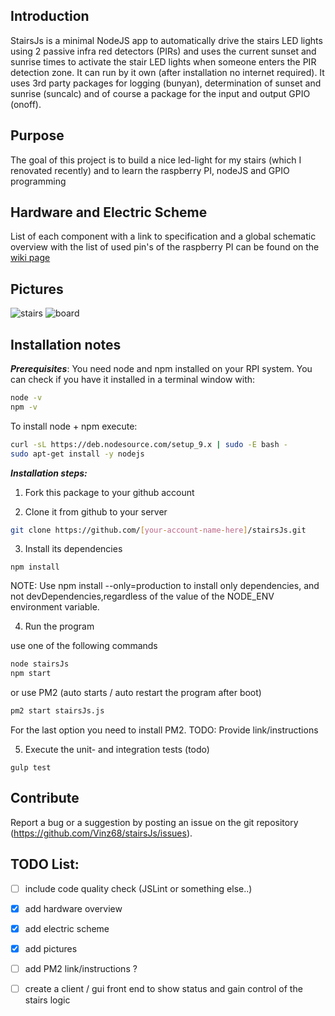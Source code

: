 ## Introduction
StairsJs is a minimal NodeJS app to automatically drive the stairs LED lights using 2 passive infra red detectors (PIRs) and uses the current sunset and sunrise times to activate the stair LED lights when someone enters the PIR detection zone.
It can run by it own (after installation no internet required). It uses 3rd party packages for logging (bunyan), determination of sunset and sunrise (suncalc) and of course a package for the input and output GPIO (onoff).

## Purpose 
The goal of this project is to build a nice led-light for my stairs (which I renovated recently) and to learn the raspberry PI, nodeJS and GPIO programming


## Hardware and Electric Scheme
List of each component with a link to specification and a global schematic overview with the list of used pin's of the raspberry PI can be found on the [wiki page](https://github.com/Vinz68/stairsJs/wiki)


## Pictures
![stairs](https://github.com/Vinz68/stairsJs/doc/picture400.png) 
![board](https://github.com/Vinz68/stairsJs//doc/board400.png) 

## Installation notes

***Prerequisites***: You need node and npm installed on your RPI system. You can check if you have it installed in a terminal window with:

``` bash
node -v
npm -v
```

To install node + npm execute:
``` bash
curl -sL https://deb.nodesource.com/setup_9.x | sudo -E bash -
sudo apt-get install -y nodejs
```

***Installation steps:***

1. Fork this package to your github account


2. Clone it from github to your server 
``` bash
git clone https://github.com/[your-account-name-here]/stairsJs.git
```


3. Install its dependencies 
```
npm install
```
NOTE: Use npm install --only=production to install only dependencies, and not devDependencies,regardless of the value of the NODE_ENV environment variable.


4. Run the program

use one of the following commands
``` bash
node stairsJs
npm start
```
or use PM2 (auto starts / auto restart the program after boot)
``` bash
pm2 start stairsJs.js
```
For the last option you need to install PM2. TODO: Provide link/instructions


5. Execute the unit- and integration tests (todo)
```
gulp test
```

## Contribute

Report a bug or a suggestion by posting an issue on the git repository (https://github.com/Vinz68/stairsJs/issues).

 
## TODO List:
 - [ ] include code quality check (JSLint or something else..)     
 - [x] add hardware overview
 - [x] add electric scheme
 - [x] add pictures
 - [ ] add PM2 link/instructions ?
 - [ ] create a client / gui front end to show status and gain control of the stairs logic

 




